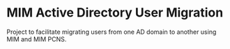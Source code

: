 ﻿# MIM Active Directory User Migration

Project to facilitate migrating users from one AD domain to another using MIM and MIM PCNS.
